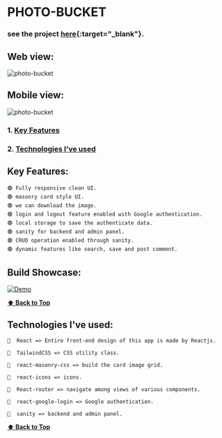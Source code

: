 # PHOTO-BUCKET

### see the project [here](https://foto-bucket.netlify.app/){:target="_blank"}.

## Web view:

![photo-bucket](https://user-images.githubusercontent.com/46050946/180015651-7d895f13-36e3-4d08-adc2-1de411e85756.png)

## Mobile view:

![photo-bucket](https://user-images.githubusercontent.com/46050946/180015795-5046f7ef-5f7c-436b-861f-39ac0a5e202f.png)

### 1. [Key Features](#key-features) 
### 2. [Technologies I've used](#technologies-ive-used)

## Key Features:

    🟢 Fully responsive clean UI.
    🟢 masonry card style UI.
    🟢 we can download the image.
    🟢 login and logout feature enabled with Google authentication.
    🟢 local storage to save the authenticate data.
    🟢 sanity for backend and admin panel.
    🟢 CRUD operation enabled through sanity.
    🟢 dynamic features like search, save and post comment.

  ## Build Showcase:
  [![Demo](https://user-images.githubusercontent.com/46050946/180015651-7d895f13-36e3-4d08-adc2-1de411e85756.png)](https://user-images.githubusercontent.com/46050946/180367751-f8800fa9-46bf-404e-af0b-bb9cf109ef81.mp4) 

  
  **[⬆ Back to Top](#photo-bucket)**


## Technologies I've used:

    🔷  React => Entire front-end design of this app is made by Reactjs.

    🔷  TailwindCSS => CSS utility class.

    🔷  react-masonry-css => build the card image grid.

    🔷  react-icons => icons.

    🔷  React-router => navigate among views of various components.

    🔷  react-google-login => Google authentication.

    🔷  sanity => backend and admin panel.
    
  **[⬆ Back to Top](#photo-bucket)**
